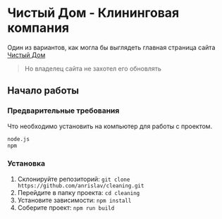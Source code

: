 # Чистый Дом - Клининговая компания

Один из вариантов, как могла бы выглядеть главная страница сайта [Чистый Дом](https://ptzcleaning.ru)

> Но владелец сайта не захотел его обновлять

## Начало работы

### Предварительные требования

Что необходимо установить на компьютер для работы с проектом.

```bash
node.js
npm
```

### Установка

1. Склонируйте репозиторий:
   `git clone https://github.com/anrislav/cleaning.git`
2. Перейдите в папку проекта:
   `cd cleaning`
3. Установите зависимости:
   `npm install`
4. Соберите проект:
   `npm run build`
